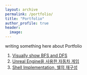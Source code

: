 ```yaml
---
layout: archive
permalink: /portfolio/
title: "Portfolio"
author_profile: true
header:
  image:
---
```


writing something here about Portfolio

1. [Visually show BFS and DFS](/BFS_DFS.md)
2. [Unreal Engine을 사용한 자동차 게임](/UnrealEngine.md)
3. [Shell Implementation, 쉘의 재구성](/shell.md)
